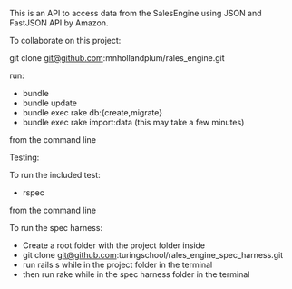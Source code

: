 This is an API to access data from the SalesEngine using JSON and FastJSON API by Amazon.

To collaborate on this project:

git clone git@github.com:mnhollandplum/rales_engine.git

run:
* bundle
* bundle update
* bundle exec rake db:{create,migrate}
* bundle exec rake import:data (this may take a few minutes)

from the command line

Testing:

To run the included test:
* rspec

from the command line

To run the spec harness:
* Create a root folder with the project folder inside
* git clone git@github.com:turingschool/rales_engine_spec_harness.git
* run rails s while in the project folder in the terminal
* then run rake while in the spec harness folder in the terminal
